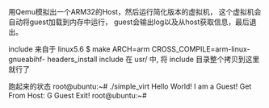 用Qemu模拟出一个ARM32的Host，然后运行简化版本的虚拟机，
这个虚拟机会自动将guest加载到内存中运行，
guest会输出log以及从host获取信息，最后退出。


include 来自于 linux5.6 $ make ARCH=arm CROSS_COMPILE=arm-linux-gnueabihf- headers_install
include 在 usr/ 中, 将 include 目录整个拷贝到这里就行了



跑起来的状态
root@ubuntu:~# ./simple_virt
Hello World! I am a Guest!
Get From Host: G
Guest Exit!
root@ubuntu:~#
